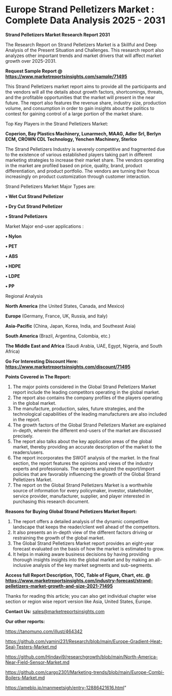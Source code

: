 # Europe Strand Pelletizers Market : Complete Data Analysis 2025 - 2031

<strong>Strand Pelletizers Market Research Report 2031</strong>

The Research Report on Strand Pelletizers Market is a Skillful and Deep Analysis of the Present Situation and Challenges. This research report also analyzes other important trends and market drivers that will affect market growth over 2025-2031.

<strong>Request Sample Report @ <a href=https://www.marketreportsinsights.com/sample/71495>https://www.marketreportsinsights.com/sample/71495</a></strong>

This Strand Pelletizers market report aims to provide all the participants and the vendors will all the details about growth factors, shortcomings, threats, and the profitable opportunities that the market will present in the near future. The report also features the revenue share, industry size, production volume, and consumption in order to gain insights about the politics to contest for gaining control of a large portion of the market share.

Top Key Players in the Strand Pelletizers Market:

<strong>Coperion, Bay Plastics Machinery, Lunarmech, MAAG, Adler Srl, Berlyn ECM, CROWN CDL Technology, Yenchen Machinery, Sterlco</strong>

The Strand Pelletizers Industry is severely competitive and fragmented due to the existence of various established players taking part in different marketing strategies to increase their market share. The vendors operating in the market are profiled based on price, quality, brand, product differentiation, and product portfolio. The vendors are turning their focus increasingly on product customization through customer interaction.

Strand Pelletizers Market Major Types are:

<strong>• Wet Cut Strand Pelletizer

• Dry Cut Strand Pelletizer

• Strand Pelletizers</strong>

Market Major end-user applications :

<strong>• Nylon

• PET

• ABS

• HDPE

• LDPE

• PP</strong>

Regional Analysis

</u><strong><b>North America</b></strong> (the United States, Canada, and Mexico)

<strong><b>Europe </b></strong>(Germany, France, UK, Russia, and Italy)

<strong><b>Asia-Pacific</b></strong> (China, Japan, Korea, India, and Southeast Asia)

<strong><b>South America</b></strong> (Brazil, Argentina, Colombia, etc.)

<strong><b>The Middle East and Africa</b></strong> (Saudi Arabia, UAE, Egypt, Nigeria, and South Africa)

<strong>Go For Interesting Discount Here: <a href=https://www.marketreportsinsights.com/discount/71495>https://www.marketreportsinsights.com/discount/71495</a></strong>

<strong>Points Covered in The Report:</strong>
<ol>
  <li>The major points considered in the Global Strand Pelletizers Market report include the leading competitors operating in the global market.</li>
  <li>The report also contains the company profiles of the players operating in the global market.</li>
  <li>The manufacture, production, sales, future strategies, and the technological capabilities of the leading manufacturers are also included in the report.</li>
  <li>The growth factors of the Global Strand Pelletizers Market are explained in-depth, wherein the different end-users of the market are discussed precisely.</li>
  <li>The report also talks about the key application areas of the global market, thereby providing an accurate description of the market to the readers/users.</li>
  <li>The report incorporates the SWOT analysis of the market. In the final section, the report features the opinions and views of the industry experts and professionals. The experts analyzed the export/import policies that are favorably influencing the growth of the Global Strand Pelletizers Market.</li>
  <li>The report on the Global Strand Pelletizers Market is a worthwhile source of information for every policymaker, investor, stakeholder, service provider, manufacturer, supplier, and player interested in purchasing this research document.</li>
</ol>
<strong>Reasons for Buying Global Strand Pelletizers Market Report:</strong>

<ol>
  <li>The report offers a detailed analysis of the dynamic competitive landscape that keeps the reader/client well ahead of the competitors.</li>
  <li>It also presents an in-depth view of the different factors driving or restraining the growth of the global market.</li>
  <li>The Global Strand Pelletizers Market report provides an eight-year forecast evaluated on the basis of how the market is estimated to grow.</li>
  <li>It helps in making aware business decisions by having providing thorough insights insights into the global market and by making an all-inclusive analysis of the key market segments and sub-segments.</li>
</ol>
<strong>Access full Report Description, TOC, Table of Figure, Chart, etc. @ <a href=https://www.marketreportsinsights.com/industry-forecast/strand-pelletizers-market-growth-and-size-2021-71495>https://www.marketreportsinsights.com/industry-forecast/strand-pelletizers-market-growth-and-size-2021-71495</a></strong>


Thanks for reading this article; you can also get individual chapter wise section or region wise report version like Asia, United States, Europe.

<strong>Contact Us:</strong>
sales@marketreportsinsights.com

<strong>Our other reports:</strong>

<a href=https://tanomuno.com/illust/464342>https://tanomuno.com/illust/464342</a>

<a href=https://github.com/yamini231/Research/blob/main/Europe-Gradient-Heat-Seal-Testers-Market.md>https://github.com/yamini231/Research/blob/main/Europe-Gradient-Heat-Seal-Testers-Market.md</a>

<a href=https://github.com/Hindavi9/researchgrowth/blob/main/North-America-Near-Field-Sensor-Market.md>https://github.com/Hindavi9/researchgrowth/blob/main/North-America-Near-Field-Sensor-Market.md</a>

<a href=https://github.com/cargo2301/Marketing-trends/blob/main/Europe-Combi-Boilers-Market.md>https://github.com/cargo2301/Marketing-trends/blob/main/Europe-Combi-Boilers-Market.md</a>

<a href=https://ameblo.jp/manmeetsigh/entry-12886421616.html>https://ameblo.jp/manmeetsigh/entry-12886421616.html</a>"
